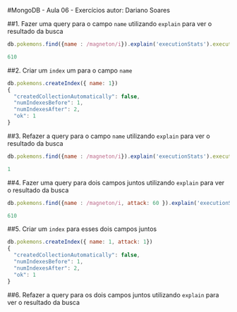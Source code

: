 #MongoDB - Aula 06 - Exercícios
autor: Dariano Soares

##1. Fazer uma query para o campo `name` utilizando `explain` para ver o resultado da busca
```js
db.pokemons.find({name : /magneton/i}).explain('executionStats').executionStats.totalDocsExamined

610
```

##2. Criar um `index` um para o campo `name`
```js
db.pokemons.createIndex({ name: 1})
{
  "createdCollectionAutomatically": false,
  "numIndexesBefore": 1,
  "numIndexesAfter": 2,
  "ok": 1
}

```

##3. Refazer a query para o campo `name` utilizando `explain` para ver o resultado da busca
```js
db.pokemons.find({name : /magneton/i}).explain('executionStats').executionStats.totalDocsExamined

1
```

##4. Fazer uma query para dois campos juntos utilizando `explain` para ver o resultado da busca
```js
db.pokemons.find({name : /magneton/i, attack: 60 }).explain('executionStats').executionStats.totalDocsExamined

610
```

##5. Criar um `index` para esses dois campos juntos
```js
db.pokemons.createIndex({ name: 1, attack: 1})
{
  "createdCollectionAutomatically": false,
  "numIndexesBefore": 1,
  "numIndexesAfter": 2,
  "ok": 1
}

```

##6. Refazer a query para os dois campos juntos utilizando `explain` para ver o resultado da busca
```js

```